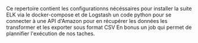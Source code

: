 Ce repertoire contient les configurationns nécéssaires pour installer la suite ELK via le docker-compose et de Logstash
un code python pour se connecter à une API d'Amazon pour en récupérer les données les transformer et les exporter sous format CSV
En bonus un job qui permet de plannifier l'exécution de nos taches.

